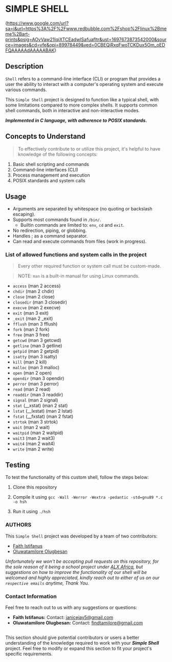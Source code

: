 # SIMPLE SHELL
(https://www.google.com/url?sa=i&url=https%3A%2F%2Fwww.redbubble.com%2Fshop%2Flinux%2Bmeme%2Bart-prints&psig=AOvVaw21IqiXTCEadwISafuafltr&ust=1697673873542000&source=images&cd=vfe&opi=89978449&ved=0CBEQjRxqFwoTCKDux5Om_oEDFQAAAAAdAAAAABAK)
## Description

`Shell` refers to a command-line interface (CLI) or program that provides a user the ability to interact with a computer's operating system and execute various commands.

This `Simple Shell` project is designed to function like a typical shell, with some limitations compared to more complex shells. It supports common shell commands, both in interactive and non-interactive modes.

***Implemented in C language, with adherence to POSIX standards.***

## Concepts to Understand
> To effectively contribute to or utilize this project, it's helpful to have knowledge of the following concepts:

1. Basic shell scripting and commands
2. Command-line interfaces (CLI)
3. Process management and execution
4. POSIX standards and system calls

## Usage

- Arguments are separated by whitespace (no quoting or backslash escaping).
- Supports most commands found in `/bin/`.
	- Builtin commands are limited to: `env`, `cd` and `exit`.
- No redirection, piping, or globbing.
- Handles ; as a command separator.
- Can read and execute commands from files (work in progress).

### List of allowed functions and system calls in the project
> Every other required function or system call must be custom-made.

> NOTE: `man` is a built-in manual for using Linux commands.

- `access` (man 2 access)
- `chdir` (man 2 chdir)
- `close` (man 2 close)
- `closedir` (man 3 closedir)
- `execve` (man 2 execve)
- `exit` (man 3 exit)
- `_exit` (man 2 _exit)
- `fflush` (man 3 fflush)
- `fork` (man 2 fork)
- `free` (man 3 free)
- `getcwd` (man 3 getcwd)
- `getline` (man 3 getline)
- `getpid` (man 2 getpid)
- `isatty` (man 3 isatty)
- `kill` (man 2 kill)
- `malloc` (man 3 malloc)
- `open` (man 2 open)
- `opendir` (man 3 opendir)
- `perror` (man 3 perror)
- `read` (man 2 read)
- `readdir` (man 3 readdir)
- `signal` (man 2 signal)
- `stat` (__xstat) (man 2 stat)
- `lstat` (__lxstat) (man 2 lstat)
- `fstat` (__fxstat) (man 2 fstat)
- `strtok` (man 3 strtok)
- `wait` (man 2 wait)
- `waitpid` (man 2 waitpid)
- `wait3` (man 2 wait3)
- `wait4` (man 2 wait4)
- `write` (man 2 write)

## Testing
To test the functionality of this custom shell, follow the steps below:
1. Clone this repository

2. Compile it using `gcc -Wall -Werror -Wextra -pedantic -std=gnu89 *.c -o hsh`

3. Run it using `./hsh`

### AUTHORS
This `Simple Shell` project was developed by a team of two contributors:
- [Faith Istifanus](https://github.com/Janicejay)
- [Oluwatamilore Olugbesan](https://github.com/Tamilore-0)

_Unfortunately we won't be accepting pull requests on this repository, for the sole reason of it being a school project under [ALX Africa](https://www.alxafrica.com/), but suggestions on how to improve the functionality of our shell will be welcomed and highly appreciated, kindly reach out to either of us on our `respective emails` anytime, Thank You._

### Contact Information
Feel free to reach out to us with any suggestions or questions:

- **Faith Istifanus:** Contact: janicejay5@gmail.com
- **Oluwatamilore Olugbesan:** Contact: findtamilore@gmail.com
##
This section should give potential contributors or users a better understanding of the knowledge required to work with your ***Simple Shell*** project. Feel free to modify or expand this section to fit your project's specific requirements.

